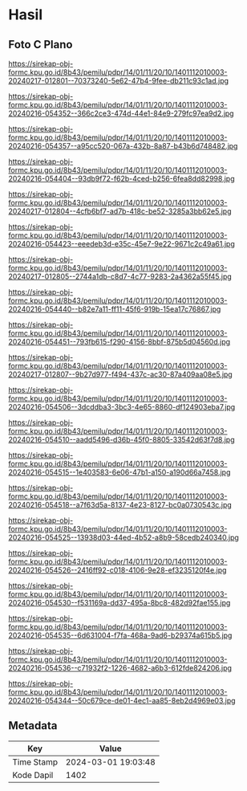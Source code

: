 # Hasil

## Foto C Plano

https://sirekap-obj-formc.kpu.go.id/8b43/pemilu/pdpr/14/01/11/20/10/1401112010003-20240217-012801--70373240-5e62-47b4-9fee-db211c93c1ad.jpg

https://sirekap-obj-formc.kpu.go.id/8b43/pemilu/pdpr/14/01/11/20/10/1401112010003-20240216-054352--366c2ce3-474d-44e1-84e9-279fc97ea9d2.jpg

https://sirekap-obj-formc.kpu.go.id/8b43/pemilu/pdpr/14/01/11/20/10/1401112010003-20240216-054357--a95cc520-067a-432b-8a87-b43b6d748482.jpg

https://sirekap-obj-formc.kpu.go.id/8b43/pemilu/pdpr/14/01/11/20/10/1401112010003-20240216-054404--93db9f72-f62b-4ced-b256-6fea8dd82998.jpg

https://sirekap-obj-formc.kpu.go.id/8b43/pemilu/pdpr/14/01/11/20/10/1401112010003-20240217-012804--4cfb6bf7-ad7b-418c-be52-3285a3bb62e5.jpg

https://sirekap-obj-formc.kpu.go.id/8b43/pemilu/pdpr/14/01/11/20/10/1401112010003-20240216-054423--eeedeb3d-e35c-45e7-9e22-9671c2c49a61.jpg

https://sirekap-obj-formc.kpu.go.id/8b43/pemilu/pdpr/14/01/11/20/10/1401112010003-20240217-012805--2744a1db-c8d7-4c77-9283-2a4362a55f45.jpg

https://sirekap-obj-formc.kpu.go.id/8b43/pemilu/pdpr/14/01/11/20/10/1401112010003-20240216-054440--b82e7a11-ff11-45f6-919b-15ea17c76867.jpg

https://sirekap-obj-formc.kpu.go.id/8b43/pemilu/pdpr/14/01/11/20/10/1401112010003-20240216-054451--793fb615-f290-4156-8bbf-875b5d04560d.jpg

https://sirekap-obj-formc.kpu.go.id/8b43/pemilu/pdpr/14/01/11/20/10/1401112010003-20240217-012807--9b27d977-f494-437c-ac30-87a409aa08e5.jpg

https://sirekap-obj-formc.kpu.go.id/8b43/pemilu/pdpr/14/01/11/20/10/1401112010003-20240216-054506--3dcddba3-3bc3-4e65-8860-df124903eba7.jpg

https://sirekap-obj-formc.kpu.go.id/8b43/pemilu/pdpr/14/01/11/20/10/1401112010003-20240216-054510--aadd5496-d36b-45f0-8805-33542d63f7d8.jpg

https://sirekap-obj-formc.kpu.go.id/8b43/pemilu/pdpr/14/01/11/20/10/1401112010003-20240216-054515--1e403583-6e06-47b1-a150-a190d66a7458.jpg

https://sirekap-obj-formc.kpu.go.id/8b43/pemilu/pdpr/14/01/11/20/10/1401112010003-20240216-054518--a7f63d5a-8137-4e23-8127-bc0a0730543c.jpg

https://sirekap-obj-formc.kpu.go.id/8b43/pemilu/pdpr/14/01/11/20/10/1401112010003-20240216-054525--13938d03-44ed-4b52-a8b9-58cedb240340.jpg

https://sirekap-obj-formc.kpu.go.id/8b43/pemilu/pdpr/14/01/11/20/10/1401112010003-20240216-054526--2416ff92-c018-4106-9e28-ef3235120f4e.jpg

https://sirekap-obj-formc.kpu.go.id/8b43/pemilu/pdpr/14/01/11/20/10/1401112010003-20240216-054530--f531169a-dd37-495a-8bc8-482d92fae155.jpg

https://sirekap-obj-formc.kpu.go.id/8b43/pemilu/pdpr/14/01/11/20/10/1401112010003-20240216-054535--6d631004-f7fa-468a-9ad6-b29374a615b5.jpg

https://sirekap-obj-formc.kpu.go.id/8b43/pemilu/pdpr/14/01/11/20/10/1401112010003-20240216-054536--c71932f2-1226-4682-a6b3-612fde824206.jpg

https://sirekap-obj-formc.kpu.go.id/8b43/pemilu/pdpr/14/01/11/20/10/1401112010003-20240216-054344--50c679ce-de01-4ec1-aa85-8eb2d4969e03.jpg


## Metadata

| Key        | Value               |
| ---------- | ------------------- |
| Time Stamp | 2024-03-01 19:03:48 |
| Kode Dapil | 1402                |



